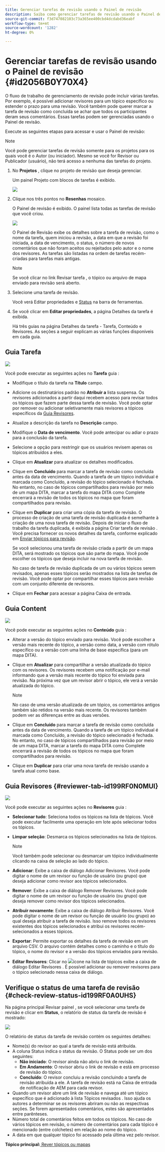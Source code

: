```yaml
---
title: Gerenciar tarefas de revisão usando o Painel de revisão
description: Saiba como gerenciar tarefas de revisão usando o Painel de revisão
source-git-commit: f3d747082103c73a365ee400cbd4dcdabd36eabf
workflow-type: tm+mt
source-wordcount: '1282'
ht-degree: 0%

---
```



# Gerenciar tarefas de revisão usando o Painel de revisão {#id2056B0Y70X4}

O fluxo de trabalho de gerenciamento de revisão pode incluir várias tarefas. Por exemplo, é possível adicionar revisores para um tópico específico ou estender o prazo para uma revisão. Você também pode querer marcar a tarefa de revisão como concluída se achar que todos os participantes deram seus comentários. Essas tarefas podem ser gerenciadas usando o Painel de revisão.

Execute as seguintes etapas para acessar e usar o Painel de revisão:

>[!NOTE]
>
> Você pode gerenciar tarefas de revisão somente para os projetos para os quais você é o Autor \(ou iniciador\). Mesmo se você for Revisor ou Publicador \(usuário\), não terá acesso a nenhuma das tarefas do projeto.

1. No **Projetos** , clique no projeto de revisão que deseja gerenciar.

   Um painel Projeto com blocos de tarefas é exibido.

   ![](images/review-management.png)

1. Clique nos três pontos no **Resenhas** mosaico.

   O Painel de revisão é exibido. O painel lista todas as tarefas de revisão que você criou.

   ![](images/review-dashboard.png)

   O Painel de Revisão exibe os detalhes sobre a tarefa de revisão, como o nome da tarefa, quem iniciou a revisão, a data em que a revisão foi iniciada, a data de vencimento, o status, o número de novos comentários que não foram aceitos ou rejeitados pelo autor e o nome dos revisores. As tarefas são listadas na ordem de tarefas recém-criadas para tarefas mais antigas.

   >[!NOTE]
   >
   > Se você clicar no link Revisar tarefa , o tópico ou arquivo de mapa enviado para revisão será aberto.

1. Selecione uma tarefa de revisão.

   Você verá Editar propriedades e [Status](#check-review-status-id199RF0A0UHS) na barra de ferramentas.

1. Se você clicar em **Editar propriedades**, a página Detalhes da tarefa é exibida.

   Há três guias na página Detalhes da tarefa - Tarefa, Conteúdo e Revisores. As seções a seguir explicam as várias funções disponíveis em cada guia.


## Guia Tarefa

![](images/review-task-page.png)

Você pode executar as seguintes ações no **Tarefa** guia :

- Modifique o título da tarefa na **Título** campo.
- Adicione os destinatários padrão no **Atribuir a** lista suspensa. Os revisores adicionados a partir daqui recebem acesso para revisar todos os tópicos que fazem parte dessa tarefa de revisão. Você pode optar por remover ou adicionar seletivamente mais revisores a tópicos específicos da [Guia Revisores](#reviewer-tab-id199RF0N0MUI).
- Atualize a descrição da tarefa no **Descrição** campo.
- Modifique o **Data de vencimento**. Você pode antecipar ou adiar o prazo para a conclusão da tarefa.
- Selecione a opção para restringir que os usuários revisem apenas os tópicos atribuídos a eles.
- Clique em **Atualizar** para atualizar os detalhes modificados.
- Clique em **Concluído** para marcar a tarefa de revisão como concluída antes da data de vencimento. Quando a tarefa de um tópico individual é marcada como Concluído, a revisão do tópico selecionado é fechada. No entanto, no caso de tópicos compartilhados para revisão por meio de um mapa DITA, marcar a tarefa do mapa DITA como Complete encerrará a revisão de todos os tópicos no mapa que foram compartilhados para revisão.
- Clique em **Duplicar** para criar uma cópia da tarefa de revisão. O processo de criação de uma tarefa de revisão duplicada é semelhante à criação de uma nova tarefa de revisão. Depois de iniciar o fluxo de trabalho da tarefa duplicada, é exibida a página Criar tarefa de revisão . Você precisa fornecer os novos detalhes da tarefa, conforme explicado em [Enviar tópicos para revisão](review-send-topics-for-review.md#).

   Se você selecionou uma tarefa de revisão criada a partir de um mapa DITA, será mostrado os tópicos que são parte do mapa. Você pode escolher os tópicos que deseja incluir na nova tarefa de revisão.

   No caso de tarefa de revisão duplicada de um ou vários tópicos serem revisados, apenas esses tópicos serão mostrados na lista de tarefas de revisão. Você pode optar por compartilhar esses tópicos para revisão com um conjunto diferente de revisores.

- Clique em **Fechar** para acessar a página Caixa de entrada.

## Guia Content

![](images/review-content-page.png)

Você pode executar as seguintes ações no **Conteúdo** guia :

- Alterar a versão do tópico enviado para revisão. Você pode escolher a versão mais recente do tópico, a versão como data, a versão com rótulo específico ou a versão com uma linha de base específica \(para um mapa DITA\).

- Clique em **Atualizar** para compartilhar a versão atualizada do tópico com os revisores. Os revisores recebem uma notificação por e-mail informando que a versão mais recente do tópico foi enviada para revisão. Na próxima vez que um revisor abrir o tópico, ele verá a versão atualizada do tópico.

   >[!NOTE]
   >
   > No caso de uma versão atualizada de um tópico, os comentários antigos também são retidos na versão mais recente. Os revisores também podem ver as diferenças entre as duas versões.

- Clique em **Concluído** para marcar a tarefa de revisão como concluída antes da data de vencimento. Quando a tarefa de um tópico individual é marcada como Concluído, a revisão do tópico selecionado é fechada. No entanto, no caso de tópicos compartilhados para revisão por meio de um mapa DITA, marcar a tarefa do mapa DITA como Complete encerrará a revisão de todos os tópicos no mapa que foram compartilhados para revisão.

- Clique em **Duplicar** para criar uma nova tarefa de revisão usando a tarefa atual como base.


## Guia Revisores {#reviewer-tab-id199RF0N0MUI}

![](images/reviewers-tab.png)

Você pode executar as seguintes ações no **Revisores** guia :

- **Selecionar tudo**: Seleciona todos os tópicos na lista de tópicos. Você pode executar facilmente uma operação em lote após selecionar todos os tópicos.
- **Limpar seleção**: Desmarca os tópicos selecionados na lista de tópicos.

   >[!NOTE]
   >
   > Você também pode selecionar ou desmarcar um tópico individualmente clicando na caixa de seleção ao lado do tópico.

- **Adicionar**: Exibe a caixa de diálogo Adicionar Revisores. Você pode digitar o nome de um revisor ou função de usuário \(ou grupo\) que deseja adicionar como revisor aos tópicos selecionados.
- **Remover**: Exibe a caixa de diálogo Remover Revisores. Você pode digitar o nome de um revisor ou função de usuário \(ou grupo\) que deseja remover como revisor dos tópicos selecionados.
- **Atribuir novamente**: Exibe a caixa de diálogo Atribuir Revisores. Você pode digitar o nome de um revisor ou função de usuário \(ou grupo\) ao qual deseja atribuir a tarefa de revisão. Isso remove todos os revisores existentes dos tópicos selecionados e atribui os revisores recém-selecionados a esses tópicos.
- **Exportar**: Permite exportar os detalhes da tarefa de revisão em um arquivo CSV. O arquivo contém detalhes como o caminho e o título do tópico, o nome do revisor e a versão dos tópicos enviados para revisão.
- **Editar Revisores**: Clicar no ![](images/edit_pencil_icon.svg)ícone na lista de tópicos exibe a caixa de diálogo Editar Revisores . É possível adicionar ou remover revisores para o tópico selecionado nessa caixa de diálogo.

## Verifique o status de uma tarefa de revisão {#check-review-status-id199RF0A0UHS}

Na página principal Revisar painel , se você selecionar uma tarefa de revisão e clicar em **Status**, o relatório de status da tarefa de revisão é mostrado:

![](images/review-status-report.png)

O relatório de status da tarefa de revisão contém os seguintes detalhes:

- Nome\(s\) do revisor ao qual a tarefa de revisão está atribuída.
- A coluna Status indica o status da revisão. O Status pode ser um dos seguintes:
   - **Não iniciado**: O revisor ainda não abriu o link de revisão.
   - **Em Andamento**: O revisor abriu o link de revisão e está em processo de revisão do tópico.
   - **Concluído**: O revisor concluiu a revisão concluindo a tarefa de revisão atribuída a ele. A tarefa de revisão está na Caixa de entrada de notificação de AEM para cada revisor.
- Quando um revisor abre um link de revisão e navega até um tópico específico que é adicionado à lista Tópicos revisados . Isso ajuda os autores a determinar se os revisores abriram ou não as respectivas seções. Se forem apresentados comentários, estes são apresentados entre parênteses.
- Número total de comentários feitos em todos os tópicos. No caso de vários tópicos em revisão, o número de comentários para cada tópico é mencionado \(entre colchetes\) em relação ao nome do tópico.
- A data em que qualquer tópico foi acessado pela última vez pelo revisor.

**Tópico principal:**[ Rever tópicos ou mapas](review.md)

